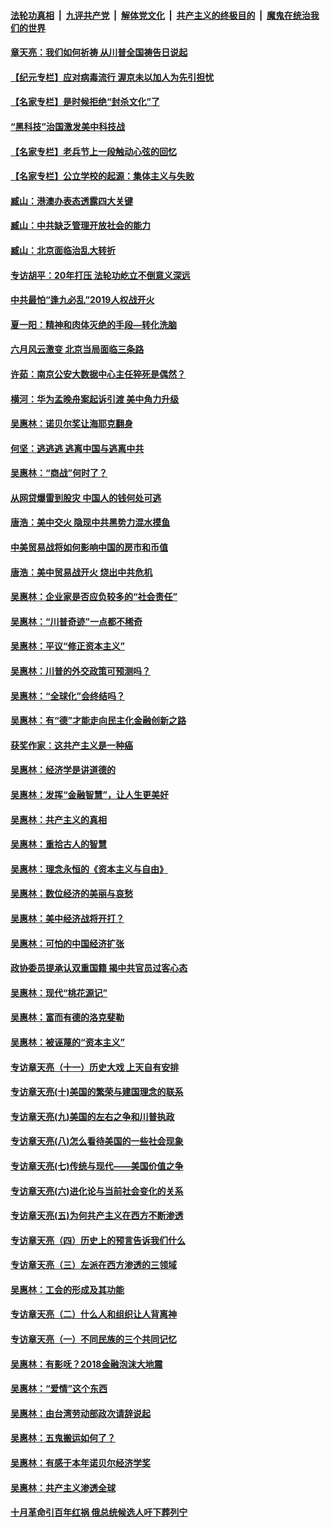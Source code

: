 ####  [法轮功真相](../../../../basic/blob/master/README.md?t=04020601) &nbsp;|&nbsp; [九评共产党](../../../../9ping.md/blob/master/README.md?t=04020601) &nbsp;|&nbsp; [解体党文化](../../../../jtdwh.md/blob/master/README.md?t=04020601)  &nbsp;|&nbsp; [共产主义的终极目的](../../../../gczydzjmd.md/blob/master/README.md?t=04020601) &nbsp;|&nbsp; [魔鬼在统治我们的世界](../../../../mgztzwmdsj.md/blob/master/README.md?t=04020601) 

#### [章天亮：我们如何祈祷 从川普全国祷告日说起](../pages/nsc423/n11944627.md?t=04020601) 

#### [【纪元专栏】应对病毒流行 渥京未以加人为先引担忧](../pages/nsc423/n11875714.md?t=04020601) 

#### [【名家专栏】是时候拒绝“封杀文化”了](../pages/nsc423/n11814093.md?t=04020601) 

#### [“黑科技”治国激发美中科技战](../pages/nsc423/n11638056.md?t=04020601) 

#### [【名家专栏】老兵节上一段触动心弦的回忆](../pages/nsc423/n11646016.md?t=04020601) 

#### [【名家专栏】公立学校的起源：集体主义与失败](../pages/nsc423/n11601833.md?t=04020601) 

#### [臧山：港澳办表态透露四大关键](../pages/nsc423/n11421628.md?t=04020601) 

#### [臧山：中共缺乏管理开放社会的能力](../pages/nsc423/n11407457.md?t=04020601) 

#### [臧山：北京面临治乱大转折](../pages/nsc423/n11406895.md?t=04020601) 

#### [专访胡平：20年打压 法轮功屹立不倒意义深远](../pages/nsc423/n11398800.md?t=04020601) 

#### [中共最怕“逢九必乱”2019人权战开火](../pages/nsc423/n11385248.md?t=04020601) 

#### [夏一阳：精神和肉体灭绝的手段—转化洗脑](../pages/nsc423/n11368250.md?t=04020601) 

#### [六月风云激变 北京当局面临三条路](../pages/nsc423/n11313668.md?t=04020601) 

#### [许茹：南京公安大数据中心主任猝死是偶然？](../pages/nsc423/n11064744.md?t=04020601) 

#### [横河：华为孟晚舟案起诉引渡 美中角力升级](../pages/nsc423/n11027230.md?t=04020601) 

#### [吴惠林：诺贝尔奖让海耶克翻身](../pages/nsc423/n10890049.md?t=04020601) 

#### [何坚：逃逃逃 逃离中国与逃离中共](../pages/nsc423/n10592891.md?t=04020601) 

#### [吴惠林：“商战”何时了？](../pages/nsc423/n10573558.md?t=04020601) 

#### [从网贷爆雷到股灾 中国人的钱何处可逃](../pages/nsc423/n10572800.md?t=04020601) 

#### [唐浩：美中交火 隐现中共黑势力混水摸鱼](../pages/nsc423/n10544040.md?t=04020601) 

#### [中美贸易战将如何影响中国的房市和币值](../pages/nsc423/n10543697.md?t=04020601) 

#### [唐浩：美中贸易战开火 烧出中共危机](../pages/nsc423/n10540126.md?t=04020601) 

#### [吴惠林：企业家是否应负较多的“社会责任”](../pages/nsc423/n10535022.md?t=04020601) 

#### [吴惠林：“川普奇迹”一点都不稀奇](../pages/nsc423/n10512808.md?t=04020601) 

#### [吴惠林：平议“修正资本主义”](../pages/nsc423/n10495724.md?t=04020601) 

#### [吴惠林：川普的外交政策可预测吗？](../pages/nsc423/n10462387.md?t=04020601) 

#### [吴惠林：“全球化”会终结吗？](../pages/nsc423/n10452838.md?t=04020601) 

#### [吴惠林：有“德”才能走向民主化金融创新之路](../pages/nsc423/n10432292.md?t=04020601) 

#### [获奖作家：这共产主义是一种癌](../pages/nsc423/n10431541.md?t=04020601) 

#### [吴惠林：经济学是讲道德的](../pages/nsc423/n10398014.md?t=04020601) 

#### [吴惠林：发挥“金融智慧”，让人生更美好](../pages/nsc423/n10375019.md?t=04020601) 

#### [吴惠林：共产主义的真相](../pages/nsc423/n10351394.md?t=04020601) 

#### [吴惠林：重拾古人的智慧](../pages/nsc423/n10337691.md?t=04020601) 

#### [吴惠林：理念永恒的《资本主义与自由》](../pages/nsc423/n10316274.md?t=04020601) 

#### [吴惠林：数位经济的美丽与哀愁](../pages/nsc423/n10292946.md?t=04020601) 

#### [吴惠林：美中经济战将开打？](../pages/nsc423/n10258825.md?t=04020601) 

#### [吴惠林：可怕的中国经济扩张](../pages/nsc423/n10219147.md?t=04020601) 

#### [政协委员提承认双重国籍 揭中共官员过客心态](../pages/nsc423/n10208809.md?t=04020601) 

#### [吴惠林：现代“桃花源记”](../pages/nsc423/n10185234.md?t=04020601) 

#### [吴惠林：富而有德的洛克斐勒](../pages/nsc423/n10142264.md?t=04020601) 

#### [吴惠林：被诬蔑的“资本主义”](../pages/nsc423/n10124816.md?t=04020601) 

#### [专访章天亮（十一）历史大戏 上天自有安排](../pages/nsc423/n10094905.md?t=04020601) 

#### [专访章天亮(十)美国的繁荣与建国理念的联系](../pages/nsc423/n10094899.md?t=04020601) 

#### [专访章天亮(九)美国的左右之争和川普执政](../pages/nsc423/n10094889.md?t=04020601) 

#### [专访章天亮(八)怎么看待美国的一些社会现象](../pages/nsc423/n10094857.md?t=04020601) 

#### [专访章天亮(七)传统与现代——美国价值之争](../pages/nsc423/n10093140.md?t=04020601) 

#### [专访章天亮(六)进化论与当前社会变化的关系](../pages/nsc423/n10092036.md?t=04020601) 

#### [专访章天亮(五)为何共产主义在西方不断渗透](../pages/nsc423/n10083620.md?t=04020601) 

#### [专访章天亮（四）历史上的预言告诉我们什么](../pages/nsc423/n10083606.md?t=04020601) 

#### [专访章天亮（三）左派在西方渗透的三领域](../pages/nsc423/n10081115.md?t=04020601) 

#### [吴惠林：工会的形成及其功能](../pages/nsc423/n10080633.md?t=04020601) 

#### [专访章天亮（二）什么人和组织让人背离神](../pages/nsc423/n10076637.md?t=04020601) 

#### [专访章天亮（一）不同民族的三个共同记忆](../pages/nsc423/n10074188.md?t=04020601) 

#### [吴惠林：有影呒？2018金融泡沫大地震](../pages/nsc423/n10040534.md?t=04020601) 

#### [吴惠林：“爱情”这个东西](../pages/nsc423/n10019423.md?t=04020601) 

#### [吴惠林：由台湾劳动部政次请辞说起](../pages/nsc423/n9979679.md?t=04020601) 

#### [吴惠林：五鬼搬运如何了？](../pages/nsc423/n9925338.md?t=04020601) 

#### [吴惠林：有感于本年诺贝尔经济学奖](../pages/nsc423/n9871883.md?t=04020601) 

#### [吴惠林：共产主义渗透全球](../pages/nsc423/n9812748.md?t=04020601) 

#### [十月革命引百年红祸 俄总统候选人吁下葬列宁](../pages/nsc423/n9810182.md?t=04020601) 

